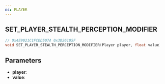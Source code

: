 ```yaml
---
ns: PLAYER
---
```

## SET_PLAYER_STEALTH_PERCEPTION_MODIFIER

```c
// 0x4E9021C1FCDD507A 0x3D26105F
void SET_PLAYER_STEALTH_PERCEPTION_MODIFIER(Player player, float value);
```


## Parameters
* **player**: 
* **value**: 

